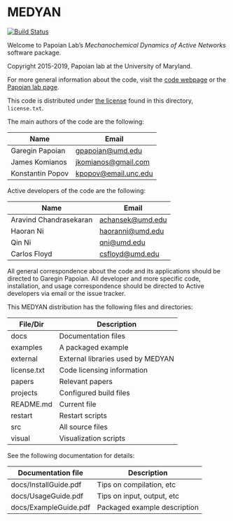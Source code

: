 # MEDYAN

[![Build Status](https://github.com/medyan-dev/MEDYAN/workflows/build/badge.svg)](https://github.com/medyan-dev/MEDYAN/actions)

Welcome to Papoian Lab’s *Mechanochemical Dynamics of Active Networks* software package.

Copyright 2015-2019, Papoian lab at the University of Maryland.

For more general information about the code, visit the [code webpage](http://www.medyan.org) or the [Papoian lab page](http://papoian.chem.umd.edu/). 

This code is distributed under [the license](license.txt) found in this directory, `license.txt`.

The main authors of the code are the following:

| Name                 |  Email                |
|----------------------|-----------------------|
| Garegin Papoian      |  gpapoian@umd.edu     |
| James Komianos       |  jkomianos@gmail.com  |
| Konstantin Popov     |  kpopov@email.unc.edu |

Active developers of the code are the following:

| Name                    | Email             |
|-------------------------|-------------------|
| Aravind Chandrasekaran  | achansek@umd.edu  |
| Haoran Ni               | haoranni@umd.edu  |
| Qin Ni                  | qni@umd.edu       |
| Carlos Floyd            | csfloyd@umd.edu   |


All general correspondence about the code and its applications should be directed to Garegin Papoian. All developer and more specific code, installation, and usage correspondence should be directed to Active developers via email or the issue tracker.

This MEDYAN distribution has the following files and directories:

| File/Dir        | Description                 |
|-----------------|-----------------------------|
| docs            | Documentation files         |
| examples        | A packaged example          |
| external        | External libraries used by MEDYAN |
| license.txt     | Code licensing information  |
| papers          | Relevant papers             |
| projects        | Configured build files      |
| README.md       | Current file                |
| restart         | Restart scripts             |
| src             | All source files            |
| visual          | Visualization scripts       |

See the following documentation for details:

| Documentation file      | Description |
|-------------------------|-------------|
| docs/InstallGuide.pdf | Tips on compilation, etc |
| docs/UsageGuide.pdf   | Tips on input, output, etc |
| docs/ExampleGuide.pdf | Packaged example description |
